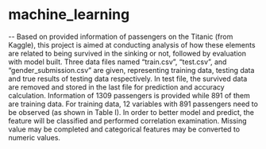 # machine_learning
-- Based on provided information of passengers on the Titanic (from Kaggle), 
this project is aimed at conducting analysis of how these elements are related 
to being survived in the sinking or not, followed by evaluation with model built.
Three data files named “train.csv”, “test.csv”, and “gender_submission.csv” are given, 
representing training data, testing data and true results of testing data respectively. 
In test file, the survived data are removed and stored in the last file for prediction and 
accuracy calculation. Information of 1309 passengers is provided while 891 of them are training data.
For training data, 12 variables with 891 passengers need to be observed (as shown in Table I). 
In order to better model and predict, the feature will be classified and performed correlation examination. Missing value may be completed and categorical features may be converted to numeric values.
